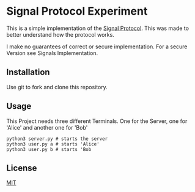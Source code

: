 # Signal Protocol Experiment

This is a simple implementation of the [Signal Protocol](https://signal.org/docs/specifications/doubleratchet/#introduction). 
This was made to better understand how the protocol works.

I make no guarantees of correct or secure implementation.
For a secure Version see Signals Implementation. 


## Installation

Use git to fork and clone this repository.

## Usage

This Project needs three different Terminals. 
One for the Server, one for 'Alice' and another one for 'Bob'

```
python3 server.py # starts the server
python3 user.py a # starts 'Alice'
python3 user.py b # starts 'Bob
```

## License

[MIT](https://choosealicense.com/licenses/mit/)
